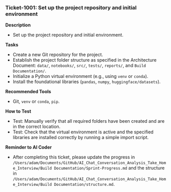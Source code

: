 ### Ticket-1001: Set up the project repository and initial environment

**Description**
- Set up the project repository and initial environment.

**Tasks**
- Create a new Git repository for the project.
- Establish the project folder structure as specified in the Architecture Document: `data/`, `notebooks/`, `src/`, `tests/`, `reports/`, and `Build Documentation/`.
- Initialize a Python virtual environment (e.g., using `venv` or `conda`).
- Install the foundational libraries (`pandas`, `numpy`, `huggingface/datasets`).

**Recommended Tools**
- Git, `venv` or `conda`, `pip`.

**How to Test**
- Test: Manually verify that all required folders have been created and are in the correct location.
- Test: Check that the virtual environment is active and the specified libraries are installed correctly by running a simple import script.

**Reminder to AI Coder**
- After completing this ticket, please update the progress in `/Users/adam/Documents/GitHub/AI_Chat_Conversation_Analysis_Take_Home_Interview/Build Documentation/Sprint-Progress.md` and the structure in `/Users/adam/Documents/GitHub/AI_Chat_Conversation_Analysis_Take_Home_Interview/Build Documentation/structure.md`. 